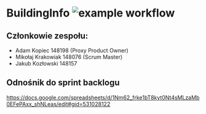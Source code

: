 # BuildingInfo  ![example workflow](https://github.com/Kopczuch/io-i52-Beta-Build/actions/workflows/ci.yml/badge.svg)

## Członkowie zespołu:
- Adam Kopiec 148198 (Proxy Product Owner)
- Mikołaj Krakowiak 148076 (Scrum Master)
- Jakub Kozłowski 148157

## Odnośnik do sprint backlogu
https://docs.google.com/spreadsheets/d/1Nm62_frke1bT8kyt0Nt4sMLzaMb0EFePAxx_shNLeas/edit#gid=531028122
